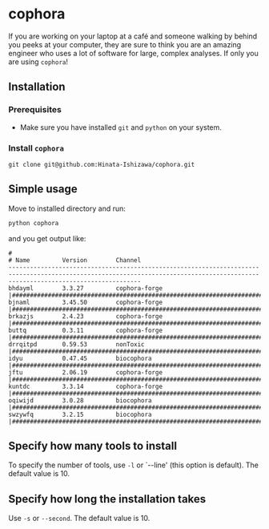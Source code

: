 # cophora

If you are working on your laptop at a café and someone walking by behind you peeks at your computer, they are sure to think you are an amazing engineer who uses a lot of software for large, complex analyses. If only you are using `cophora`!

## Installation

### Prerequisites
- Make sure you have installed `git` and `python` on your system.

### Install `cophora`
```
git clone git@github.com:Hinata-Ishizawa/cophora.git
```

## Simple usage
Move to installed directory and run:

```sh
python cophora
```
and you get output like:
```
#
# Name         Version        Channel
---------------------------------------------------------------------------------------------------------------------------------------------------------------------------------
bhdayml        3.3.27         cophora-forge  |##################################################################################################################################|
bjnaml         3.45.50        cophora-forge  |##################################################################################################################################|
brkazjs        2.4.23         cophora-forge  |##################################################################################################################################|
buttq          0.3.11         cophora-forge  |##################################################################################################################################|
drrqitpd       0.59.53        nonToxic       |##################################################################################################################################|
idyu           0.47.45        biocophora     |##################################################################################################################################|
jftu           2.06.19        cophora-forge  |##################################################################################################################################|
kuntdc         3.3.14         cophora-forge  |##################################################################################################################################|
oqiwijd        3.0.28         biocophora     |##################################################################################################################################|
swzywfq        3.2.15         biocophora     |##################################################################################################################################|
```

## Specify how many tools to install
To specify the number of tools, use `-l` or `--line' (this option is default). The default value is 10.

## Specify how long the installation takes
Use `-s` or `--second`. The default value is 10.
